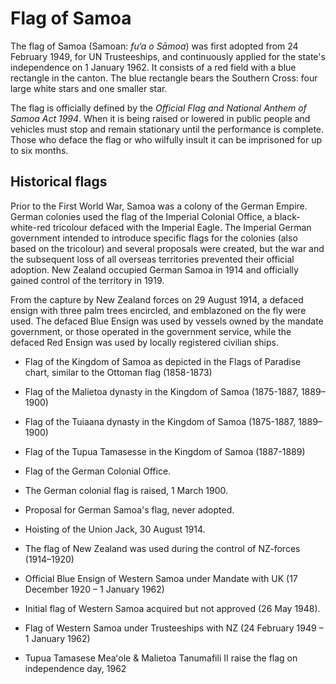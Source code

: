 # Flag of Samoa

The flag of Samoa (Samoan: *fu‘a o Sāmoa*) was first adopted from 24 February 1949, for UN Trusteeships, and continuously applied for the state's independence on 1 January 1962. It consists of a red field with a blue rectangle in the canton. The blue rectangle bears the Southern Cross: four large white stars and one smaller star.

The flag is officially defined by the *Official Flag and National Anthem of Samoa Act 1994*. When it is being raised or lowered in public people and vehicles must stop and remain stationary until the performance is complete. Those who deface the flag or who wilfully insult it can be imprisoned for up to six months.

## Historical flags

Prior to the First World War, Samoa was a colony of the German Empire. German colonies used the flag of the Imperial Colonial Office, a black-white-red tricolour defaced with the Imperial Eagle. The Imperial German government intended to introduce specific flags for the colonies (also based on the tricolour) and several proposals were created, but the war and the subsequent loss of all overseas territories prevented their official adoption. New Zealand occupied German Samoa in 1914 and officially gained control of the territory in 1919.

From the capture by New Zealand forces on 29 August 1914, a defaced ensign with three palm trees encircled, and emblazoned on the fly were used. The defaced Blue Ensign was used by vessels owned by the mandate government, or those operated in the government service, while the defaced Red Ensign was used by locally registered civilian ships.

- Flag of the Kingdom of Samoa as depicted in the Flags of Paradise chart, similar to the Ottoman flag (1858-1873)

- Flag of the Malietoa dynasty in the Kingdom of Samoa (1875-1887, 1889–1900)

- Flag of the Tuiaana dynasty in the Kingdom of Samoa (1875-1887, 1889–1900)

- Flag of the Tupua Tamasesse in the Kingdom of Samoa (1887-1889)

- Flag of the German Colonial Office.

- The German colonial flag is raised, 1 March 1900.

- Proposal for German Samoa's flag, never adopted.

- Hoisting of the Union Jack, 30 August 1914.

- The flag of New Zealand was used during the control of NZ-forces (1914–1920)

- Official Blue Ensign of Western Samoa under Mandate with UK (17 December 1920 – 1 January 1962)

- Initial flag of Western Samoa acquired but not approved (26 May 1948).

- Flag of Western Samoa under Trusteeships with NZ (24 February 1949 – 1 January 1962)

- Tupua Tamasese Meaʻole & Malietoa Tanumafili II raise the flag on independence day, 1962
